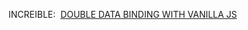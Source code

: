 INCREIBLE: 
 [DOUBLE DATA BINDING WITH VANILLA JS](https://dev.to/phoinixi/two-way-data-binding-in-vanilla-js-poc-4e06)
